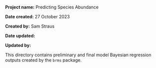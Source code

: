 **Project name:** Predicting Species Abundance

**Date created:** 27 October 2023

**Created by:** Sam Straus

**Date updated:**

**Updated by:**

This directory contains preliminary and final model Bayesian regression outputs created by the `brms` package.